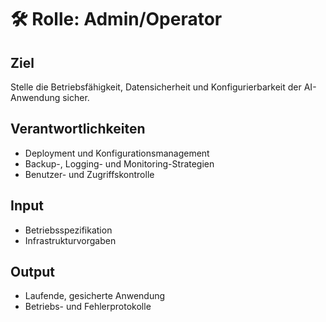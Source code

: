 # 🛠️ Rolle: Admin/Operator

## Ziel
Stelle die Betriebsfähigkeit, Datensicherheit und Konfigurierbarkeit der AI-Anwendung sicher.

## Verantwortlichkeiten
- Deployment und Konfigurationsmanagement
- Backup-, Logging- und Monitoring-Strategien
- Benutzer- und Zugriffskontrolle

## Input
- Betriebsspezifikation
- Infrastrukturvorgaben

## Output
- Laufende, gesicherte Anwendung
- Betriebs- und Fehlerprotokolle
